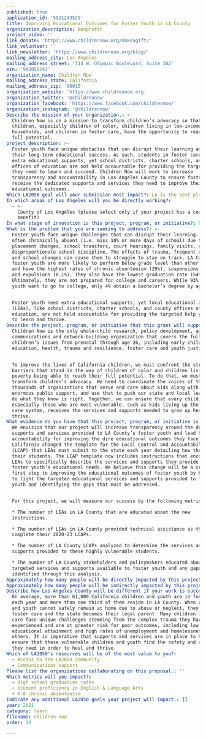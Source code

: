 ```yaml
---
published: true
application_id: '5921243525'
title: Improving Educational Outcomes for Foster Youth in LA County
organization_description: Nonprofit
project_video: ''
link_donate: 'https://www.childrennow.org/makeagift/'
link_volunteer: ''
link_newsletter: 'https://www.childrennow.org/blog/'
mailing_address_city: Los Angeles
mailing_address_street: '714 W. Olympic Boulevard, Suite 302'
ein: '943059243'
organization_name: Children Now
mailing_address_state: California
mailing_address_zip: '90015'
organization_website: 'https://www.childrennow.org'
organization_twitter: '@childrennow'
organization_facebook: 'https://www.facebook.com/childrennow/'
organization_instagram: '@childrennow'
Describe the mission of your organization.: >-
  Children Now is on a mission to transform children’s advocacy so that all
  children, especially children of color, children living in low-income
  households, and children in foster care, have the opportunity to reach their
  full potential. 
project_description: >-
  Foster youth face unique obstacles that can disrupt their learning and impact
  their long-term educational success. As such, students in foster care need
  extra educational supports, yet school districts, charter schools, and county
  offices of education are not held accountable for providing the targeted help
  they need to learn and succeed. Children Now will work to increase
  transparency and accountability in Los Angeles County to ensure foster youth
  receive the dedicated supports and services they need to improve their
  educational outcomes.
Which LA2050 goal will your submission most impact?: LA is the best place to LEARN
In which areas of Los Angeles will you be directly working?:
  - >-
    County of Los Angeles (please select only if your project has a countywide
    benefit)
In what stage of innovation is this project, program, or initiative?: Research (initial work to identify and understand the problem)
What is the problem that you are seeking to address?: >-
  Foster youth face unique challenges that can disrupt their learning. They are
  often chronically absent (i.e. miss 10% or more days of school) due to
  placement changes, school transfers, court hearings, family visits, and
  disproportionate school discipline. The effects of trauma, frequent absences,
  and school changes can cause them to struggle to stay on track. LA County
  foster youth are more likely to perform below grade level than other students
  and have the highest rates of chronic absenteeism (29%), suspensions (11%),
  and expulsions (0.1%). They also have the lowest graduation rate (54%).
  Ultimately, they are not prepared for college and careers. While 93% of foster
  youth want to go to college, only 4% obtain a bachelor’s degree by age 26.


  Foster youth need extra educational supports, yet local educational agencies
  (LEAs), like school districts, charter schools, and county offices of
  education, are not held accountable for providing the targeted help youth need
  to learn and thrive.
Describe the project, program, or initiative that this grant will support to address the problem identified.: >-
  Children Now is the only whole-child research, policy development, advocacy,
  communications and network-building organization that covers the full-range of
  children’s issues from prenatal through age 26, including early childhood,
  education, health, trauma and resilience, foster care and youth justice.


  To improve the lives of California children, we must confront the structural
  barriers that stand in the way of children of color and children living in
  poverty being able to reach their full potential. To do that, we must
  transform children’s advocacy. We need to coordinate the voices of the
  thousands of organizations that serve and care about kids along with the
  enormous public support, and use that to push our state and local leaders to
  do what they know is right. Together, we can ensure that every child,
  especially those who are most vulnerable, such as kids living up the foster
  care system, receives the services and supports needed to grow up healthy and
  thrive.
What evidence do you have that this project, program, or initiative is or will be successful, and how will you define and measure success?: >-
  We envision that our project will increase transparency around the dedicated
  supports and services provided to LA County’s foster youth and lead to greater
  accountability for improving the dire educational outcomes they face. In 2019,
  California changed the template for the Local Control and Accountability Plan
  (LCAP) that LEAs must submit to the state each year detailing how they serve
  their students. The LCAP template now includes instructions that encourage
  LEAs to specifically describe the services and supports they provide to meet
  foster youth’s educational needs. We believe this change will be a critical
  first step to improving the educational outcomes of foster youth by bringing
  to light the targeted educational services and supports provided to foster
  youth and identifying the gaps that must be addressed. 


  For this project, we will measure our success by the following metrics:

  * The number of LEAs in LA County that are educated about the new
  instructions.

  * The number of LEAs in LA County provided technical assistance as they
  complete their 2020-23 LCAPs. 

  * The number of LA County LCAPs analyzed to determine the services and
  supports provided to these highly vulnerable students.

  * The number of LA County stakeholders and policymakers educated about the
  targeted services and supports available to foster youth and any gaps as
  identified through this analysis.
Approximately how many people will be directly impacted by this project, program, or initiative?: '80'
Approximately how many people will be indirectly impacted by this project, program, or initiative?: '15000'
Describe how Los Angeles County will be different if your work is successful.: >-
  On average, more than 61,000 California children and youth are in foster care
  each year and more than one third of them reside in LA County. When children
  and youth cannot safely remain at home due to abuse or neglect, they enter
  foster care and the state becomes their legal parent. Many children in foster
  care face unique challenges stemming from the complex trauma they have
  experienced and are at greater risk for poor outcomes, including low
  educational attainment and high rates of unemployment and homelessness, among
  others. It is imperative that supports and services are in place to help
  ensure that these vulnerable children and youth find the safety and stability
  they need in order to heal and thrive.  
Which of LA2050’s resources will be of the most value to you?:
  - Access to the LA2050 community
  - Communications support
Please list the organizations collaborating on this proposal.: ''
Which metrics will you impact?:
  - High school graduation rates
  - Student proficiency in English & Language Arts
  - K-8 chronic absenteeism
Indicate any additional LA2050 goals your project will impact.: []
year: 2021
category: learn
filename: children-now
order: 14

---
```

